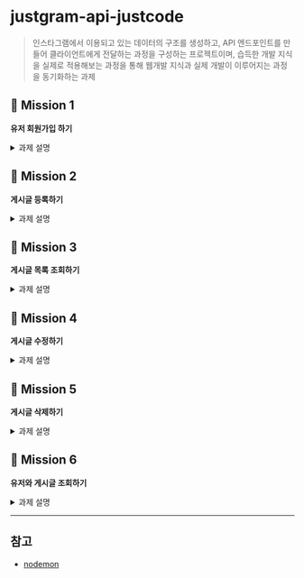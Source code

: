 # justgram-api-justcode

> 인스타그램에서 이용되고 있는 데이터의 구조를 생성하고, API 엔드포인트를 만들어 클라이언트에게 전달하는 과정을 구성하는 프로젝트이며, 습득한 개발 지식을 실제로 적용해보는 과정을 통해 웹개발 지식과 실제 개발이 이루어지는 과정을 동기화하는 과제

## 🚀 Mission 1

**유저 회원가입 하기**

<details>
<summary>과제 설명</summary>
<div markdown="1">
<br>

- Node.js에서 제공하는 built-in 모듈인 http를 사용해서 API를 구현
- app.js라는 파일을 만들고, JUSTGRAM 회원들의 정보를 저장할 수 있는 배열(users)과, 회원들이 작성한 게시물을 저장할 수 있는 배열(posts)을 파일 상단에 작성

```javascript
// app.js

const users = [];
const posts = [];
```

- 위에서 선언한 빈 배열에 미션 진행에 필요한 테스트 데이터를 추가

```javascript
// app.js

const users = [
  {
    id: 1,
    name: "Rebekah Johnson",
    email: "Glover12345@gmail.com",
    password: "123qwe",
  },
  {
    id: 2,
    name: "Fabian Predovic",
    email: "Connell29@gmail.com",
    password: "password",
  },
];

const posts = [
  {
    id: 1,
    title: "간단한 HTTP API 개발 시작!",
    content: "Node.js에 내장되어 있는 http 모듈을 사용해서 HTTP server를 구현.",
    userId: 1,
  },
  {
    id: 2,
    title: "HTTP의 특성",
    content: "Request/Response와 Stateless!!",
    userId: 1,
  },
];
```

- 알맞은 API 호출 URL을 설정하여서 클라이언트와(httpie/postman) 통신을 성공하도록 구성
- 데이터를 새롭게 저장하는 요청을 보낼때는 http method 중에 POST를 사용

```sh
$ http -v POST 127.0.0.1:8000
```

- 알맞은 http 메소드를 선정하여서 유저의 정보를 백엔드 서버에 전달
- 전달받은 데이터를 users 배열에 추가해서 회원정보를 API 시스템 내에 저장한 후에, 생성됬을 때에 알맞는 http 상태코드를 반환
- http response로 반환하는 JSON 데이터의 형태가 다음과 같은 구조 구성

```json
{
  "message": "userCreated"
}
```

</div>
</details>

## 🚀 Mission 2

**게시글 등록하기**

<details>
<summary>과제 설명</summary>
<div markdown="1">
<br>

- 알맞은 API 호출 URL을 설정하여서 클라이언트와(httpie/postman) 통신을 성공하도록 구성
- 데이터를 새롭게 저장하는 요청을 보낼때는 http method 중에 POST를 사용

```sh
$ http -v **POST** 127.0.0.1:8000
```

- 알맞은 http 메소드를 선정하여서 게시글 내용 및 유저의 id 값을 백엔드 서버에 전달
- 전달받은 데이터를 posts 배열에 추가해서 게시물 정보를 API 시스템 내에 저장한 후에, 생성됬을 때에 알맞는 http 상태코드를 반환
- http response로 반환하는 JSON 데이터의 형태가 다음과 같은 구조를 갖도록 구성

```json
{
  "message": "postCreated"
}
```

</div>
</details>

## 🚀 Mission 3

**게시글 목록 조회하기**

<details>
<summary>과제 설명</summary>
<div markdown="1">
<br>

- 알맞은 API 호출 URL을 설정하여서 클라이언트와(httpie/postman) 통신을 성공하도록 구성
- 조회 요청을 보낼때는 http method 중에 GET을 사용

```sh
$ http -v GET 127.0.0.1:8000
```

- 데이터가 호출될 때의 알맞는 http 상태코드를 반환
- http response로 반환하는 데이터의 형태가 다음과 같은 구조를 갖도록 구성

```json
{
  "data" : [
    {
      "userID"           : 1,
      "userName"         : "Rebekah Johnson"
      "postingId"        : 1,
      "postingTitle"     : "간단한 HTTP API 개발 시작!",
      "postingContent"   : "Node.js에 내장되어 있는 http 모듈을 사용해서 HTTP server를 구현."
    },
    {
      "userID"           : 2,
      "userName"         : "Fabian Predovic"
      "postingId"        : 2,
      "postingTitle"     : "HTTP의 특성",
      "postingContent"   : "Request/Response와 Stateless!!"
    },
    {
      "userID"           : 3,
      "userName"         : "new user 1"
      "postingId"        : 3,
      "postingImageUrl"  : "내용 1",
      "postingContent"   : "sampleContent3"
    },
    {
      "userID"           : 4,
      "userName"         : "new user 2"
      "postingId"        : 4,
      "postingImageUrl"  : "내용 2",
      "postingContent"   : "sampleContent4"
    }
  ]
}
```

</div>
</details>

## 🚀 Mission 4

**게시글 수정하기**

<details>
<summary>과제 설명</summary>
<div markdown="1">
<br>

- 알맞은 API 호출 URL을 설정하여서 클라이언트와(httpie/postman) 통신을 성공하도록 구성
- 업데이트하는 요청을 보낼때는 http method 중에 PATCH를 사용

```sh
$ http -v PATCH 127.0.0.1:8000
```

- posts 배열에 있는 post 객체의 데이터를 수정하고, 데이터가 수정 될 때의 알맞는 http 상태코드를 반환
- postingId가 1번인 게시물의 내용을 “노드”로 수정한다면, http response로 반환하는 데이터의 형태가 다음과 같은 구조를 갖도록 구성

```json
{
  "data": {
    "userId": 1,
    "userName": "Rebekah Johnson",
    "postingId": 1,
    "postingTitle": "간단한 HTTP API 개발 시작!",
    "postingContent": "노드"
  }
}
```

</div>
</details>

## 🚀 Mission 5

**게시글 삭제하기**

<details>
<summary>과제 설명</summary>
<div markdown="1">
<br>

- 알맞은 API 호출 URL을 설정하여서 클라이언트와(httpie/postman) 통신을 성공하도록 구성
- 삭제 요청을 보낼때는 http method 중에 DELETE를 사용

```sh
$ http -v DELETE 127.0.0.1:8000
```

- posts 배열에 담겨 있는 데이터를 삭제하고, 데이터가 삭제 될 때에 알맞는 http 상태코드를 반환
- http response로 반환하는 JSON 데이터의 형태가 다음과 같은 구조를 갖도록 구성

```json
{
  "message": "postingDeleted"
}
```

</div>
</details>

## 🚀 Mission 6

**유저와 게시글 조회하기**

<details>
<summary>과제 설명</summary>
<div markdown="1">
<br>

- 알맞은 API 호출 URL을 설정하여서 클라이언트와(httpie/postman) 통신을 성공하도록 구성
- 하나의 유저가 작성한 여러개의 게시글을 보여주는 상세 페이지용 API를 작성
- 데이터가 호출될 때에 알맞는 http 상태코드를 반환
- 사용자 ID가 1번인 유저 정보를 요청했을 때, Http response로 반환하는 데이터의 형태가 다음과 같은 구조를 갖도록 구성

```json
{
  "data": {
    "userID": 1,
    "userName": "Rebekah Johnson",
    "postings": [
      {
        "postingId": 1,
        "postingName": "간단한 HTTP API 개발 시작!",
        "postingContent": "Node.js에 내장되어 있는 http 모듈을 사용해서 HTTP server를 구현."
      },
      {
        "postingId": 2,
        "postingTitle": "HTTP의 특성",
        "postingContent": "Request/Response와 Stateless!!"
      },
      {
        "postingId": 3,
        "postingName": "새롭게 추가된 포스팅",
        "postingContent": "새롭게 추가된 포스팅 내용"
      }
    ]
  }
}
```

</div>
</details>

---

## 참고

- [nodemon](https://www.npmjs.com/package/nodemon)
